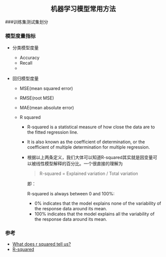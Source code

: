 ## <center>机器学习模型常用方法</center>

###训练集测试集划分

### 模型度量指标

- 分类模型度量
  - Accuracy
  - Recall
  - 

- 回归模型度量
  - MSE(mean squared error)

    

  - RMSE(root MSE)

    

  - MAE(mean absolute error)

    

  - R squared

    - R-squared is a statistical measure of how close the data are to the fitted regression line.

    -  It is also known as the coefficient of determination, or the coefficient of multiple determination for multiple regression.

    - 根据以上两条定义，我们大体可以知道R-squared其实就是因变量可以被线性模型解释的百分比。一个很直接的理解为

      > R-squared = Explained variation / Total variation

      即：

      R-squared is always between 0 and 100%:

      - 0% indicates that the model explains none of the variability of the response data around its mean.
      - 100% indicates that the model explains all the variability of the response data around its mean.

      

      


### 参考

- [What does r squared tell us?](https://www.youtube.com/watch?v=IMjrEeeDB-Y)
- [R-squared](https://blog.minitab.com/blog/adventures-in-statistics-2/regression-analysis-how-do-i-interpret-r-squared-and-assess-the-goodness-of-fit)